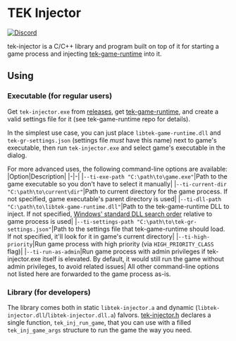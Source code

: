 # TEK Injector
[![Discord](https://img.shields.io/discord/937821572285206659?style=flat-square&label=Discord&logo=discord&logoColor=white&color=7289DA)](https://discord.gg/JBUgcwvpfc)

tek-injector is a C/C++ library and program built on top of it for starting a game process and injecting [tek-game-runtime](https://github.com/teknology-hub/tek-game-runtime) into it.

## Using

### Executable (for regular users)
Get `tek-injector.exe` from [releases](https://github.com/teknology-hub/tek-injector/releases), get [tek-game-runtime](https://github.com/teknology-hub/tek-game-runtime/releases), and create a valid settings file for it (see tek-game-runtime repo for details).

In the simplest use case, you can just place `libtek-game-runtime.dll` and `tek-gr-settings.json` (settings file *must* have this name) next to game's executable, then run `tek-injector.exe` and select game's executable in the dialog.

For more advanced uses, the following command-line options are available:
|Option|Description|
|-|-|
|`--ti-exe-path "C:\path\to\game.exe"`|Path to the game executable so you don't have to select it manually|
|`--ti-current-dir "C:\path\to\current\dir"`|Path to current directory for the game process. If not specified, game executable's parent directory is used|
|`--ti-dll-path "C:\path\to\libtek-game-runtime.dll"`|Path to the tek-game-runtime DLL to inject. If not specified, [Windows' standard DLL search order](https://learn.microsoft.com/en-us/windows/win32/dlls/dynamic-link-library-search-order#standard-search-order-for-unpackaged-apps) relative to game process is used|
|`--ti-settings-path "C:\path\to\tek-gr-settings.json"`|Path to the settings file that tek-game-runtime should load. If not specified, it'll look for it in game's current directory|
|`--ti-high-priority`|Run game process with high priority (via `HIGH_PRIORITY_CLASS` flag)|
|`--ti-run-as-admin`|Run game process with admin privileges if tek-injector.exe itself is elevated. By default, it would still run the game without admin privileges, to avoid related issues|
All other command-line options not listed here are forwarded to the game process as-is.

### Library (for developers)

The library comes both in static `libtek-injector.a` and dynamic (`libtek-injector.dll`/`libtek-injector.dll.a`) falvors. [tek-injector.h](https://github.com/teknology-hub/tek-injector/blob/main/include/tek-injector.h) declares a single function, `tek_inj_run_game`, that you can use with a filled `tek_inj_game_args` structure to run the game the way you need.
